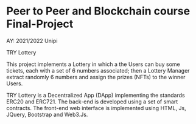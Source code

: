 # Peer to Peer and Blockchain course Final-Project
AY: 2021/2022
Unipi

TRY Lottery

This project implements a Lottery in which a the Users can buy some tickets, each with a set of 6 numbers associated; then a Lottery Manager extract randomly 6 numbers and assign the prizes (NFTs) to the winner Users.

TRY Lottery is a Decentralized App (DApp) implementing the standards ERC20 and ERC721. The back-end is developed using a set of smart contracts. The front-end web interface is implemented using HTML, Js, JQuery, Bootstrap and Web3.Js. 


